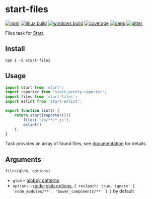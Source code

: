 # start-files

[![npm](https://img.shields.io/npm/v/start-files.svg?style=flat-square)](https://www.npmjs.com/package/start-files)
[![linux build](https://img.shields.io/travis/start-runner/files.svg?label=linux&style=flat-square)](https://travis-ci.org/start-runner/files)
[![windows build](https://img.shields.io/appveyor/ci/start-runner/files.svg?label=windows&style=flat-square)](https://ci.appveyor.com/project/start-runner/files)
[![coverage](https://img.shields.io/codecov/c/github/start-runner/files.svg?style=flat-square)](https://codecov.io/github/start-runner/files)
[![deps](https://img.shields.io/gemnasium/start-runner/files.svg?style=flat-square)](https://gemnasium.com/start-runner/files)
[![gitter](https://img.shields.io/badge/gitter-join_chat_%E2%86%92-00d06f.svg?style=flat-square)](https://gitter.im/start-runner/start)

Files task for [Start](https://github.com/start-runner/start).

## Install

```
npm i -S start-files
```

## Usage

```js
import start from 'start';
import reporter from 'start-pretty-reporter';
import files from 'start-files';
import eslint from 'start-eslint';

export function lint() {
    return start(reporter())(
        files('lib/**/*.js'),
        eslint()
    );
}
```

Task provides an array of found files, see [documentation](https://github.com/start-runner/start#readme) for details.

## Arguments

`files(glob, options)`

* `glob` – [globby patterns](https://github.com/sindresorhus/globby#patterns)
* `options` – [node-glob options](https://github.com/isaacs/node-glob#options), `{ realpath: true, ignore: [ 'node_modules/**', 'bower_components/**' ] }` by default
